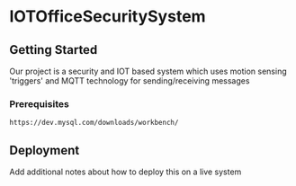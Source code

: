 # IOTOfficeSecuritySystem

## Getting Started
Our project is a security and IOT based system which uses motion sensing 'triggers' and MQTT technology for sending/receiving messages

### Prerequisites

```
https://dev.mysql.com/downloads/workbench/
```

## Deployment

Add additional notes about how to deploy this on a live system
